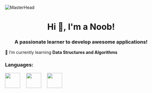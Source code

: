 ![MasterHead](https://images7.alphacoders.com/706/706406.png)

<h1 align="center">Hi 👋, I'm a Noob!</h1>
<h3 align="center">A passionate learner to develop awesome applications!</h3>

🌱 I’m currently learning **Data Structures and Algorithms**

<h3 align="left">Languages:</h3>
<p align="left">
 <img src="https://upload.wikimedia.org/wikipedia/commons/thumb/1/18/C_Programming_Language.svg/570px-C_Programming_Language.svg.png?20201031132917"  width="50"> &nbsp &nbsp        
 <img src="https://cdn-icons-png.flaticon.com/512/5968/5968350.png"  width="50" > &nbsp &nbsp
 <img src="https://cdn-icons-png.flaticon.com/512/226/226777.png"  width="50"> &nbsp &nbsp
 </p>
